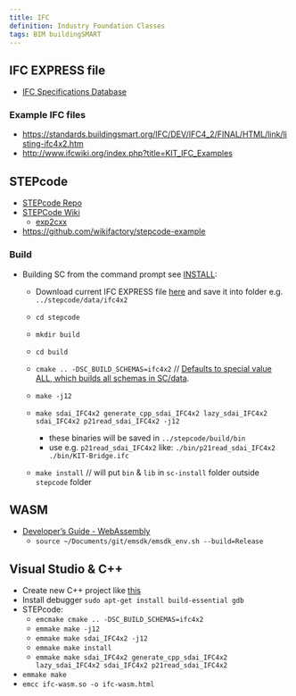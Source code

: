 ```yaml
---
title: IFC
definition: Industry Foundation Classes
tags: BIM buildingSMART
---
```


## IFC EXPRESS file

- [IFC Specifications Database](https://technical.buildingsmart.org/standards/ifc/ifc-schema-specifications/)

### Example IFC files

- https://standards.buildingsmart.org/IFC/DEV/IFC4_2/FINAL/HTML/link/listing-ifc4x2.htm
- http://www.ifcwiki.org/index.php?title=KIT_IFC_Examples

## STEPcode

- [STEPcode Repo](https://github.com/stepcode/stepcode)
- [STEPCode Wiki](https://stepcode.github.io/)
  - [exp2cxx](https://stepcode.github.io/docs/executables/#exp2cxx)
- https://github.com/wikifactory/stepcode-example

### Build

- Building SC from the command prompt see
  [INSTALL](https://github.com/stepcode/stepcode/blob/master/INSTALL):

  - Download current IFC EXPRESS file
    [here](https://technical.buildingsmart.org/standards/ifc/ifc-schema-specifications/)
    and save it into folder e.g. `../stepcode/data/ifc4x2`
  - `cd stepcode`
  - `mkdir build`
  - `cd build`
  - `cmake .. -DSC_BUILD_SCHEMAS=ifc4x2` //
    [Defaults to special value ALL, which builds all schemas in SC/data](https://stepcode.github.io/docs/cmake_vars/#sc_build_schemas).
  - `make -j12`
  - `make sdai_IFC4x2 generate_cpp_sdai_IFC4x2 lazy_sdai_IFC4x2 sdai_IFC4x2 p21read_sdai_IFC4x2 -j12`

    - these binaries will be saved in `../stepcode/build/bin`
    - use e.g. `p21read_sdai_IFC4x2` like:
      `./bin/p21read_sdai_IFC4x2 ./bin/KIT-Bridge.ifc`

  - `make install` // will put `bin` & `lib` in `sc-install` folder outside
    `stepcode` folder

## WASM

- [Developer’s Guide - WebAssembly](https://webassembly.org/getting-started/developers-guide/)
  - `source ~/Documents/git/emsdk/emsdk_env.sh --build=Release`

## Visual Studio & C++

- Create new C++ project like
  [this](https://code.visualstudio.com/docs/cpp/config-linux)
- Install debugger `sudo apt-get install build-essential gdb`
- STEPcode:
  - `emcmake cmake .. -DSC_BUILD_SCHEMAS=ifc4x2`
  - `emmake make -j12`
  - `emmake make sdai_IFC4x2 -j12`
  - `emmake make install`
  - `emmake make sdai_IFC4x2 generate_cpp_sdai_IFC4x2 lazy_sdai_IFC4x2 sdai_IFC4x2 p21read_sdai_IFC4x2`
- `emmake make`
- `emcc ifc-wasm.so -o ifc-wasm.html`
